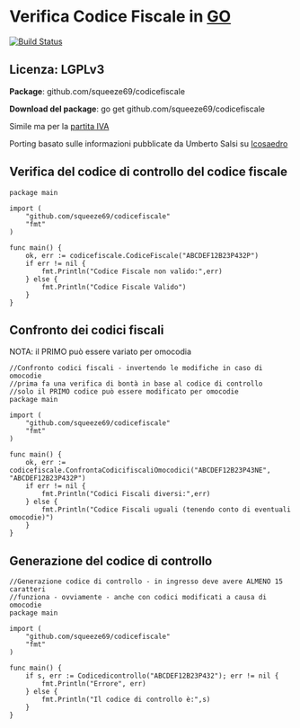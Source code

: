 # Verifica Codice Fiscale in [GO](http://golang.org)
[![Build Status](https://travis-ci.org/squeeze69/codicefiscale.svg?branch=master)](https://travis-ci.org/squeeze69/codicefiscale)
## Licenza: LGPLv3

**Package**: github.com/squeeze69/codicefiscale

**Download del package**: go get github.com/squeeze69/codicefiscale

Simile ma per la [partita IVA](https://github.com/squeeze69/partitaiva)

Porting basato sulle informazioni pubblicate da Umberto Salsi su [Icosaedro](http://www.icosaedro.it/cf-pi/index.html)

## Verifica del codice di controllo del codice fiscale
```
package main

import (
	"github.com/squeeze69/codicefiscale"
	"fmt"
)

func main() {
	ok, err := codicefiscale.CodiceFiscale("ABCDEF12B23P432P")
	if err != nil {
		fmt.Println("Codice Fiscale non valido:",err)
	} else {
		fmt.Println("Codice Fiscale Valido")
	}
}
```

## Confronto dei codici fiscali

NOTA: il PRIMO può essere variato per omocodia
```
//Confronto codici fiscali - invertendo le modifiche in caso di omocodie
//prima fa una verifica di bontà in base al codice di controllo
//solo il PRIMO codice può essere modificato per omocodie
package main

import (
	"github.com/squeeze69/codicefiscale"
	"fmt"
)

func main() {
	ok, err := codicefiscale.ConfrontaCodicifiscaliOmocodici("ABCDEF12B23P43NE", "ABCDEF12B23P432P")
	if err != nil {
		fmt.Println("Codici Fiscali diversi:",err)
	} else {
		fmt.Println("Codice Fiscali uguali (tenendo conto di eventuali omocodie)")
	}
}
```

## Generazione del codice di controllo
```
//Generazione codice di controllo - in ingresso deve avere ALMENO 15 caratteri
//funziona - ovviamente - anche con codici modificati a causa di omocodie
package main

import (
	"github.com/squeeze69/codicefiscale"
	"fmt"
)

func main() {
	if s, err := Codicedicontrollo("ABCDEF12B23P432"); err != nil {
		fmt.Println("Errore", err)
	} else {
		fmt.Println("Il codice di controllo è:",s)
	}
}
```
